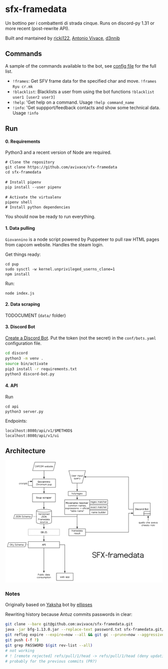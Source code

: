 # sfx-framedata

Un bottino per i combattenti di strada cinque. Runs on discord-py 1.31 or more recent (post-rewrite API).

Built and mantained by [ricki122](https://twitter.com/ricki122), [Antonio Vivace](https://twitter.com/avivace4), [d3nnib](https://twitter.com/dennibevilacqua)

## Commands

A sample of the commands available to the bot, see [config file](conf/bots.yaml) for the full list. 

* `!frames`: 
    Get SFV frame data for the specified char and move. ```!frames Ryu cr.mk```
* `!blacklist`: Blacklists a user from using the bot functions ```!blacklist user1 [user2 user3]```
* `!help`: 'Get help on a command. Usage ```!help command_name```
* `!info`: 'Get suppport/feedback contacts and show some technical data. Usage ```!info```


## Run

#### 0. Requirements

Python3 and a recent version of Node are required.

```
# Clone the repository
git clone https://github.com/avivace/sfx-framedata
cd sfx-framedata

# Install pipenv
pip install --user pipenv

# Activate the virtualenv
pipenv shell
# Install python dependencies
```

You should now be ready to run everything.

#### 1. Data pulling

`Giovannino` is a node script powered by Puppeteer to pull raw HTML pages from capcom website. Handles the steam login.

Get things ready:

```
cd pup
sudo sysctl -w kernel.unprivileged_userns_clone=1
npm install
```

Run:

```
node index.js
```

#### 2. Data scraping

TODOCUMENT (`data/` folder)


#### 3. Discord Bot

[Create a Discord Bot](https://discordpy.readthedocs.io/en/latest/discord.html). Put the token (not the secret) in the `conf/bots.yaml` configuration file.

```bash
cd discord
python3 -m venv .
source bin/activate
pip3 install -r requirements.txt
python3 discord-bot.py
```
#### 4. API

Run

```
cd api
python3 server.py
```

Endpoints:

```
localhost:8080/api/v1/$METHOD$
localhost:8080/api/v1/ui
```

## Architecture

<img src=".meta/sfx.svg">


### Notes

Originally based on [Yaksha](https://github.com/ellipses/Yaksha) bot by [ellipses](https://github.com/ellipses)


Rewriting history because Antuz commits passwords in clear:

```bash
git clone --bare git@github.com:avivace/sfx-framedata.git
java -jar bfg-1.13.0.jar --replace-text password.txt sfx-framedata.git/
git reflog expire --expire=now --all && git gc --prune=now --aggressive
git push (-f ?)
git grep PASSWORD $(git rev-list --all)
# not working 
# ! [remote rejected] refs/pull/1/head -> refs/pull/1/head (deny updating a hidden ref)
# probably for the previous commits (PR?)

```
